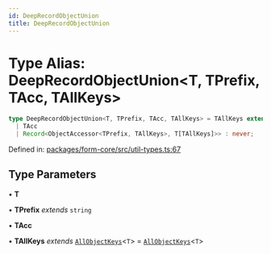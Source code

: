 ```yaml
---
id: DeepRecordObjectUnion
title: DeepRecordObjectUnion
---
```


<!-- DO NOT EDIT: this page is autogenerated from the type comments -->

# Type Alias: DeepRecordObjectUnion\<T, TPrefix, TAcc, TAllKeys\>

```ts
type DeepRecordObjectUnion<T, TPrefix, TAcc, TAllKeys> = TAllKeys extends any ? DeepRecordUnion<T[TAllKeys], ObjectAccessor<TPrefix, TAllKeys>, 
  | TAcc
  | Record<ObjectAccessor<TPrefix, TAllKeys>, T[TAllKeys]>> : never;
```

Defined in: [packages/form-core/src/util-types.ts:67](https://github.com/TanStack/form/blob/main/packages/form-core/src/util-types.ts#L67)

## Type Parameters

• **T**

• **TPrefix** *extends* `string`

• **TAcc**

• **TAllKeys** *extends* [`AllObjectKeys`](allobjectkeys.md)\<`T`\> = [`AllObjectKeys`](allobjectkeys.md)\<`T`\>
